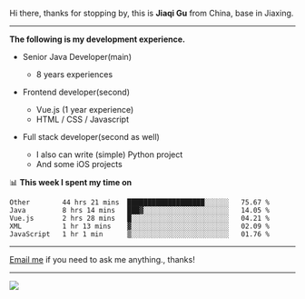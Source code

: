 Hi there, thanks for stopping by, this is **Jiaqi Gu** from China, base in Jiaxing.

---

**The following is my development experience.**

- Senior Java Developer(main)
  - 8 years experiences

- Frontend developer(second)
  - Vue.js (1 year experience)
  - HTML / CSS / Javascript
  
- Full stack developer(second as well)
  - I also can write (simple) Python project
  - And some iOS projects

📊 **This week I spent my time on**
<!--START_SECTION:waka-->
```text
Other        44 hrs 21 mins  ███████████████████░░░░░░   75.67 % 
Java         8 hrs 14 mins   ███▓░░░░░░░░░░░░░░░░░░░░░   14.05 % 
Vue.js       2 hrs 28 mins   █░░░░░░░░░░░░░░░░░░░░░░░░   04.21 % 
XML          1 hr 13 mins    ▓░░░░░░░░░░░░░░░░░░░░░░░░   02.09 % 
JavaScript   1 hr 1 min      ▒░░░░░░░░░░░░░░░░░░░░░░░░   01.76 % 
```
<!--END_SECTION:waka-->

---

[Email me](mailto:droidqw@gmail.com?subject=Hiring_from_GitHub) if you need to ask me anything., thanks!

---

![]( https://visitor-badge.glitch.me/badge?page_id=githubgujiaqi)
